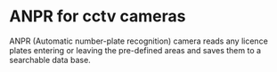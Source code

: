 # ANPR for cctv cameras
 ANPR (Automatic number-plate recognition) camera reads any licence plates entering or leaving the pre-defined areas and saves them to a searchable data base.

